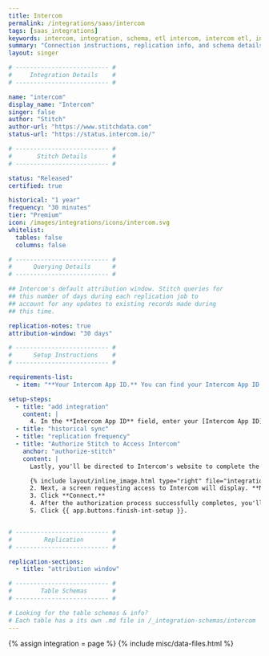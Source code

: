 ```yaml
---
title: Intercom
permalink: /integrations/saas/intercom
tags: [saas_integrations]
keywords: intercom, integration, schema, etl intercom, intercom etl, intercom schema
summary: "Connection instructions, replication info, and schema details for Stitch's Intercom integration."
layout: singer

# -------------------------- #
#     Integration Details    #
# -------------------------- #

name: "intercom"
display_name: "Intercom"
singer: false
author: "Stitch"
author-url: "https://www.stitchdata.com"
status-url: "https://status.intercom.io/"

# -------------------------- #
#       Stitch Details       #
# -------------------------- #

status: "Released"
certified: true

historical: "1 year"
frequency: "30 minutes"
tier: "Premium"
icon: /images/integrations/icons/intercom.svg
whitelist:
  tables: false
  columns: false

# -------------------------- #
#      Querying Details      #
# -------------------------- #

## Intercom's default attribution window. Stitch queries for
## this number of days during each replication job to
## account for any updates to existing records made during 
## this time.

replication-notes: true
attribution-window: "30 days"

# -------------------------- #
#      Setup Instructions    #
# -------------------------- #

requirements-list:
  - item: "**Your Intercom App ID.** You can find your Intercom App ID by following [these instructions](https://docs.intercom.com/faqs-and-troubleshooting/getting-set-up/where-can-i-find-my-app-id)."

setup-steps:
  - title: "add integration"
    content: |
      4. In the **Intercom App ID** field, enter your [Intercom App ID](https://docs.intercom.com/faqs-and-troubleshooting/getting-set-up/where-can-i-find-my-app-id).
  - title: "historical sync"
  - title: "replication frequency"
  - title: "Authorize Stitch to Access Intercom"
    anchor: "authorize-stitch"
    content: |
      Lastly, you'll be directed to Intercom's website to complete the setup.

      {% include layout/inline_image.html type="right" file="integrations/intercom-access-request.png" alt="List of permissions requested by Stitch to access Intercom" max-width="400px" %}1. If you aren't already logged into Intercom, you'll be prompted to do so.
      2. Next, a screen requesting access to Intercom will display. **Note**: Stitch will only ever read your data.
      3. Click **Connect.**
      4. After the authorization process successfully completes, you'll be redirected back to Stitch.
      5. Click {{ app.buttons.finish-int-setup }}.


# -------------------------- #
#         Replication        #
# -------------------------- #

replication-sections:
  - title: "attribution window"

# -------------------------- #
#        Table Schemas       #
# -------------------------- #

# Looking for the table schemas & info?
# Each table has a its own .md file in /_integration-schemas/intercom
---
```


{% assign integration = page %}
{% include misc/data-files.html %}